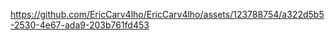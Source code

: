 

https://github.com/EricCarv4lho/EricCarv4lho/assets/123788754/a322d5b5-2530-4e67-ada9-203b761fd453

